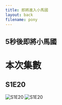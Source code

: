 ```yaml
---
title: 即將進入小馬國
layout: back
filename: pony
--- 
```


## 5秒後即將小馬國

# 本次集數
## S1E20 
![S1E20](https://static.wikia.nocookie.net/mlp/images/9/9f/Fluttershy_happy_S1E20.png/revision/latest/scale-to-width-down/1000?cb=20130703155621)
![S1E20](https://static.wikia.nocookie.net/mlp/images/9/9f/Fluttershy_happy_S1E20.png)
